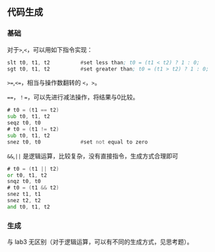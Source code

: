 ## 代码生成

### 基础

对于`>`,`<`，可以用如下指令实现：

```asm
slt t0, t1, t2          #set less than; t0 = (t1 < t2) ? 1 : 0;
sgt t0, t1, t2          #set greater than; t0 = (t1 > t2) ? 1 : 0;
```

`>=`,`<=`，相当与操作数翻转的 `<`，`>`。

`==`，`！=`，可以先进行减法操作，将结果与0比较。

```asm
# t0 = (t1 == t2)
sub t0, t1, t2
seqz t0, t0
# t0 = (t1 != t2)
sub t0, t1, t2
snez t0, t0             #set not equal to zero
```

`&&`,`||` 是逻辑运算，比较复杂，没有直接指令，生成方式合理即可

```asm
# t0 = (t1 || t2)
or t0, t1, t2
snqz t0, t0
# t0 = (t1 && t2)
snez t1, t1
snez t2, t2
and t0, t1, t2
```

### 生成

与 lab3 无区别（对于逻辑运算，可以有不同的生成方式，见思考题）。